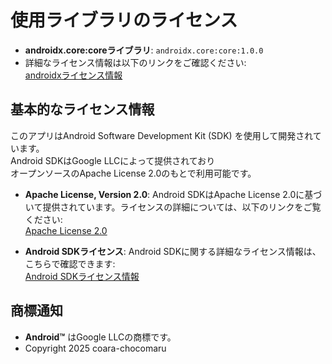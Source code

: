 # 使用ライブラリのライセンス
- **androidx.core:coreライブラリ**: `androidx.core:core:1.0.0`
- 詳細なライセンス情報は以下のリンクをご確認ください:  
  [androidxライセンス情報](https://developer.android.com/jetpack/licenses)

## 基本的なライセンス情報

このアプリはAndroid Software Development Kit (SDK) を使用して開発されています。  
Android SDKはGoogle LLCによって提供されており  
オープンソースのApache License 2.0のもとで利用可能です。

- **Apache License, Version 2.0**: Android SDKはApache License 2.0に基づいて提供されています。ライセンスの詳細については、以下のリンクをご覧ください:  
  [Apache License 2.0](http://www.apache.org/licenses/LICENSE-2.0)

- **Android SDKライセンス**: Android SDKに関する詳細なライセンス情報は、こちらで確認できます:  
  [Android SDKライセンス情報](https://developer.android.com/studio#license)

## 商標通知

- **Android™** はGoogle LLCの商標です。
- Copyright 2025 coara-chocomaru

